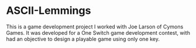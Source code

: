 # ASCII-Lemmings

This is a game development project I worked with Joe Larson of Cymons Games. It was developed for a One Switch game development contest, with had an objective to design a playable game using only one key. 
